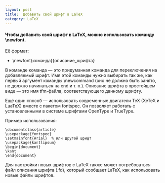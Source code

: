 ```yaml
---
layout: post
title:  Добавить свой шрифт в LaTeX
category: LaTeX
---
```


#### Чтобы добавить свой шрифт в LaTeX, можно использовать команду \newfont. 

Её формат:

- \newfont{команда}{описание_шрифта}

В команде команда — это придуманная команда для переключения на добавляемый шрифт. Имя этой команды нужно выбирать так же, как первый аргумент команды \newcommand (оно не должно быть занято, не должно начинаться на end и т. п.). Описание шрифта в простейшем виде — это имя tfm-файла, соответствующего данному шрифту. 

Ещё один способ — использовать современные двигатели TeX (XeTeX и LuaTeX) вместе с пакетом fontspec. Он позволяет работать с установленными в системе шрифтами OpenType и TrueType. 

Пример использования:
```
\documentclass{article}
\usepackage{fontspec}
\setmainfont{Arial}  % или другой шрифт
\usepackage{kantlipsum}
\begin{document}
\kant
\end{document}
```
Для настройки новых шрифтов с LaTeX также может потребоваться файл описания шрифта (.fd), который сообщает LaTeX, как использовать новые файлы шрифтов. 
